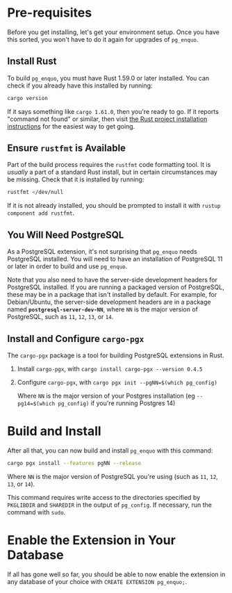 # Pre-requisites

Before you get installing, let's get your environment setup.
Once you have this sorted, you won't have to do it again for upgrades of `pg_enquo`.

## Install Rust

To build `pg_enquo`, you must have Rust 1.59.0 or later installed.
You can check if you already have this installed by running:

```sh
cargo version
```

If it says something like `cargo 1.61.0`, then you're ready to go.
If it reports "command not found" or similar, then visit [the Rust project installation instructions](https://www.rust-lang.org/learn/get-started) for the easiest way to get going.


## Ensure `rustfmt` is Available

Part of the build process requires the `rustfmt` code formatting tool.
It is *usually* a part of a standard Rust install, but in certain circumstances may be missing.
Check that it is installed by running:

```sh
rustfmt </dev/null
```

If it is not already installed, you should be prompted to install it with `rustup component add rustfmt`.


## You Will Need PostgreSQL

As a PostgreSQL extension, it's not surprising that `pg_enquo` needs PostgreSQL installed.
You will need to have an installation of PostgreSQL 11 or later in order to build and use `pg_enquo`.

Note that you also need to have the server-side development headers for PostgreSQL installed.
If you are running a packaged version of PostgreSQL, these may be in a package that isn't installed by default.
For example, for Debian/Ubuntu, the server-side development headers are in a package named **`postgresql-server-dev-NN`**, where `NN` is the major version of PostgreSQL, such as `11`, `12`, `13`, or `14`.


## Install and Configure `cargo-pgx`

The `cargo-pgx` package is a tool for building PostgreSQL extensions in Rust.

1. Install `cargo-pgx`, with `cargo install cargo-pgx --version 0.4.5`

2. Configure `cargo-pgx`, with `cargo pgx init --pgNN=$(which pg_config)`

   Where `NN` is the major version of your Postgres installation (eg `--pg14=$(which pg_config)` if you're running Postgres 14)


# Build and Install

After all that, you can now build and install `pg_enquo` with this command:

```sh
cargo pgx install --features pgNN --release
```

Where `NN` is the major version of PostgreSQL you're using (such as `11`, `12`, `13`, or `14`).

This command requires write access to the directories specified by `PKGLIBDIR` and `SHAREDIR` in the output of `pg_config`.
If necessary, run the command with `sudo`.


# Enable the Extension in Your Database

If all has gone well so far, you should be able to now enable the extension in any database of your choice with `CREATE EXTENSION pg_enquo;`.
